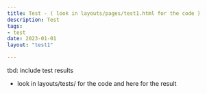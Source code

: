 ```yaml
---
title: Test - ( look in layouts/pages/test1.html for the code )
description: Test
tags:
- test
date: 2023-01-01
layout: "test1"

---
```


tbd: include test results
- look in layouts/tests/ for the code and here for the result

